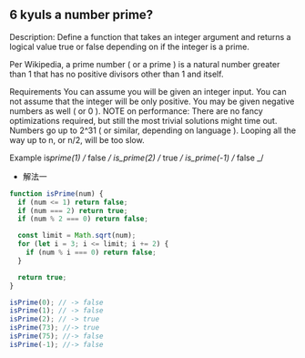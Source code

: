 ## 6 kyuIs a number prime?

Description:
Define a function that takes an integer argument and returns a logical value true or false depending on if the integer is a prime.

Per Wikipedia, a prime number ( or a prime ) is a natural number greater than 1 that has no positive divisors other than 1 and itself.

Requirements
You can assume you will be given an integer input.
You can not assume that the integer will be only positive. You may be given negative numbers as well ( or 0 ).
NOTE on performance: There are no fancy optimizations required, but still the most trivial solutions might time out. Numbers go up to 2^31 ( or similar, depending on language ). Looping all the way up to n, or n/2, will be too slow.

Example
is*prime(1) /* false _/
is_prime(2) /_ true _/
is_prime(-1) /_ false \_/

- 解法一

```js
function isPrime(num) {
  if (num <= 1) return false;
  if (num === 2) return true;
  if (num % 2 === 0) return false;

  const limit = Math.sqrt(num);
  for (let i = 3; i <= limit; i += 2) {
    if (num % i === 0) return false;
  }

  return true;
}

isPrime(0); // -> false
isPrime(1); // -> false
isPrime(2); // -> true
isPrime(73); //-> true
isPrime(75); //-> false
isPrime(-1); //-> false
```
